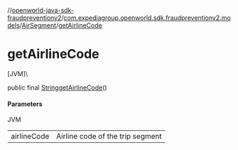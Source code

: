 //[openworld-java-sdk-fraudpreventionv2](../../../index.md)/[com.expediagroup.openworld.sdk.fraudpreventionv2.models](../index.md)/[AirSegment](index.md)/[getAirlineCode](get-airline-code.md)

# getAirlineCode

[JVM]\

public final [String](https://docs.oracle.com/javase/8/docs/api/java/lang/String.html)[getAirlineCode](get-airline-code.md)()

#### Parameters

JVM

| | |
|---|---|
| airlineCode | Airline code of the trip segment |

